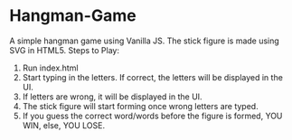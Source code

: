 # Hangman-Game
A simple hangman game using Vanilla JS.
The stick figure is made using SVG in HTML5.
Steps to Play:
1. Run index.html
2. Start typing in the letters. If correct, the letters will be displayed in the UI.
3. If letters are wrong, it will be displayed in the UI.
4. The stick figure will start forming once wrong letters are typed.
5. If you guess the correct word/words before the figure is formed, YOU WIN, else, YOU LOSE.
